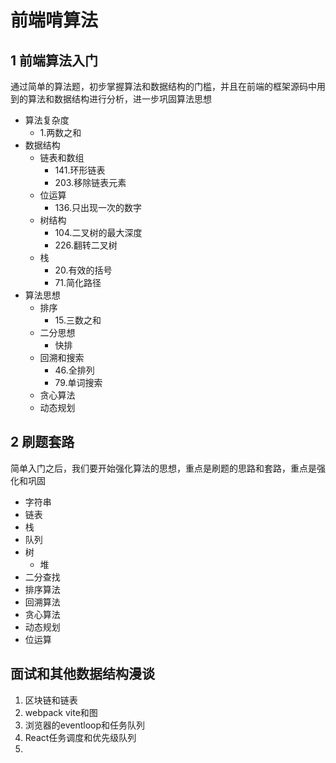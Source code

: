 # 前端啃算法


## 1 前端算法入门

通过简单的算法题，初步掌握算法和数据结构的门槛，并且在前端的框架源码中用到的算法和数据结构进行分析，进一步巩固算法思想

* 算法复杂度
  * 1.两数之和
* 数据结构
  * 链表和数组
    * 141.环形链表
    * 203.移除链表元素
  * 位运算
    * 136.只出现一次的数字
  * 树结构
    * 104.二叉树的最大深度
    * 226.翻转二叉树
  * 栈
    * 20.有效的括号
    * 71.简化路径
* 算法思想
  * 排序
    * 15.三数之和
  * 二分思想
    * 快排
  * 回溯和搜索
    * 46.全排列
    * 79.单词搜索
  * 贪心算法
  * 动态规划

## 2 刷题套路
简单入门之后，我们要开始强化算法的思想，重点是刷题的思路和套路，重点是强化和巩固


* 字符串
* 链表
* 栈
* 队列
* 树
  * 堆
* 二分查找
* 排序算法
* 回溯算法
* 贪心算法
* 动态规划
* 位运算

## 面试和其他数据结构漫谈
1. 区块链和链表
2. webpack vite和图
3. 浏览器的eventloop和任务队列
4. React任务调度和优先级队列
5. 